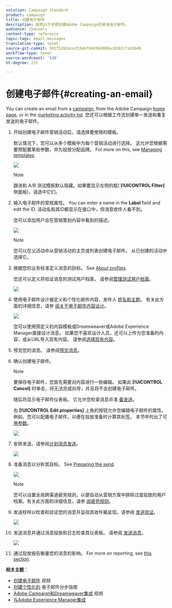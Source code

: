 ```yaml
---
solution: Campaign Standard
product: campaign
title: 创建电子邮件
description: 按照以下步骤创建Adobe Campaign的单发电子邮件。
audience: channels
content-type: reference
topic-tags: email-messages
translation-type: tm+mt
source-git-commit: 501f52624ce253eb7b0d36d908ac8502cf1d3b48
workflow-type: tm+mt
source-wordcount: '549'
ht-degree: 21%

---
```



# 创建电子邮件{#creating-an-email}

You can create an email from a [campaign](../../start/using/marketing-activities.md#creating-a-marketing-activity), from the Adobe Campaign [home page](../../start/using/interface-description.md#home-page), or in the [marketing activity list](../../start/using/marketing-activities.md#about-marketing-activities). 您还可以根据工作流创建单一发送和重复发送的电子邮件。

1. 开始创建电子邮件营销活动后，请选择要使用的模板。

   默认情况下，您可以从多个模板中为每个营销活动进行选择。 这允许您根据需要预配置某些参数，并为投放分配品牌。 For more on this, see [Managing templates](../../start/using/marketing-activity-templates.md).

   ![](assets/email_creation_1.png)

   >[!NOTE]
   >
   >跟进和 A/B 测试模板默认隐藏。如果要显示左侧的框( **[!UICONTROL Filter]** 侧面板)，请选中它们。

1. 输入电子邮件的常规属性。 You can enter a name in the **Label** field and edit the ID. 活动名和其ID都显示在接口中，但消息收件人看不到。

   您可以添加用户会在营销策划内容中看到的描述。

   ![](assets/email_creation_2.png)

   >[!NOTE]
   >
   >您可以在父活动中从营销活动的主页或列表创建电子邮件。 从已创建的活动中选择它。

1. 根据您的业务标准定义消息的目标。 See [About profiles](../../audiences/using/about-profiles.md).

   您还可以定义将验证消息的测试用户档案。 请参阅[管理测试用户档案](../../audiences/using/managing-test-profiles.md)。

   ![](assets/email_creation_3.png)

1. 使用电子邮件设计器定义和个性化邮件内容、发件人 [姓名和主题](../../designing/using/designing-content-in-adobe-campaign.md)。 有关此方面的详细信息，请参 [阅关于电子邮件内容设计](../../designing/using/designing-content-in-adobe-campaign.md)。

   ![](assets/email_creation_4.png)

   您可以使用预定义的内容模板或Dreamweaver或Adobe Experience Manager直接设计消息。 如果您不喜欢设计人员，还可以上传为您准备的内容，或从URL导入现有内容。 请参阅[选择现有内容](../../designing/using/using-existing-content.md)。

1. 预览您的消息。 请参阅[预览消息](../../sending/using/previewing-messages.md)。
1. 确认创建电子邮件。

   >[!NOTE]
   >
   >要保存电子邮件，您首先需要对内容进行一些编辑。 如果此 **[!UICONTROL Cancel]** 时单击，将无法完成向导，并且将不会创建电子邮件。

   随后将显示电子邮件仪表板。 它允许您检查消息并准 [备发送](../../sending/using/preparing-the-send.md)。

   右 **[!UICONTROL Edit properties]** 上角的按钮允许您编辑电子邮件的属性。 例如，您可以配置电子邮件，以便在投放准备时计算其标签。  本节中列出了可 [用参数](../../administration/using/configuring-email-channel.md#list-of-email-properties)。

   ![](assets/delivery_dashboard_2.png)

1. 安排发送。请参阅[计划消息发送](../../sending/using/about-scheduling-messages.md)。

   ![](assets/delivery_planning.png)

1. 准备消息以分析其目标。 See [Preparing the send](../../sending/using/confirming-the-send.md).

   ![](assets/preparing_delivery_2.png)

   >[!NOTE]
   >
   >您可以设置全局跨渠道疲劳规则，以便自动从营销方案中排除过度投放的用户档案。有关此方面的详细信息，请参 [阅疲劳规则](../../sending/using/fatigue-rules.md)。

1. 发送校样以检查和验证您的消息并监视其收件箱呈现。请参阅 [发送验证](../../sending/using/sending-proofs.md)。

   ![](assets/bat_select.png)

1. 发送消息并通过消息投放和日志检查其仪表板。 请参阅 [发送消息](../../sending/using/confirming-the-send.md)。

   ![](assets/confirm_delivery.png)

1. 通过投放报告衡量您的消息的影响。 For more on reporting, see [this section](../../reporting/using/about-dynamic-reports.md).

**相关主题**：

* [创建电子邮件](https://docs.adobe.com/content/help/en/campaign-learn/campaign-standard-tutorials/getting-started/create-email-from-homepage.html) 视频
* [创建个性化的](https://helpx.adobe.com/cn/campaign/kb/acs-get-started-with-emails.html) 电子邮件分步指南
* [Adobe Campaign和Dreamweaver集成](https://docs.adobe.com/content/help/zh-Hans/campaign-standard-learn/tutorials/designing-content/email-designer/dreamweaver-integration.translate.html) 视频
* [与Adobe Experience Manager集成](../../integrating/using/integrating-with-experience-manager.md)
